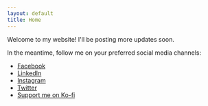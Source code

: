 ```yaml
---
layout: default
title: Home
---
```


Welcome to my website! I'll be posting more updates soon.

In the meantime, follow me on your preferred social media channels:

- [Facebook](https://www.facebook.com/realMingChia/)
- [LinkedIn](https://www.linkedin.com/in/chiamd/)
- [Instagram](https://instagram.com/mingy2310/)
- [Twitter](https://twitter.com/realMingChia)
- [Support me on Ko-fi](https://ko-fi.com/mdchia)
